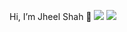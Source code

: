 Hi, I’m Jheel Shah 👋
![](https://raw.githubusercontent.com/jheelshah510/github-stats/master/generated/overview.svg#gh-dark-mode-only)
![](https://raw.githubusercontent.com/jheelshah510/github-stats/master/generated/overview.svg#gh-light-mode-only)
